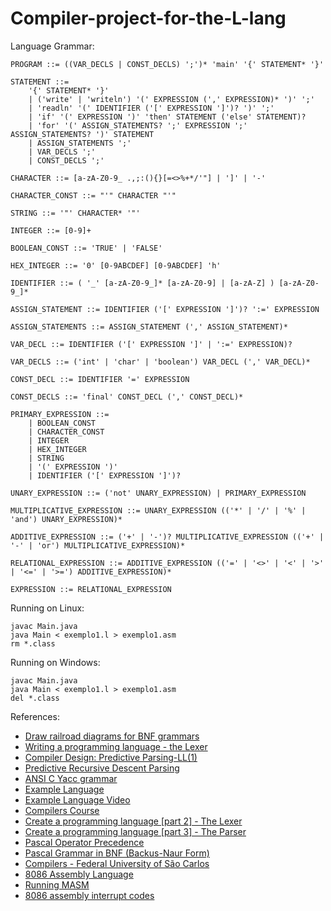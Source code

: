 # Compiler-project-for-the-L-lang

Language Grammar:

```
PROGRAM ::= ((VAR_DECLS | CONST_DECLS) ';')* 'main' '{' STATEMENT* '}'

STATEMENT ::=
    '{' STATEMENT* '}'
    | ('write' | 'writeln') '(' EXPRESSION (',' EXPRESSION)* ')' ';'
    | 'readln' '(' IDENTIFIER ('[' EXPRESSION ']')? ')' ';'
    | 'if' '(' EXPRESSION ')' 'then' STATEMENT ('else' STATEMENT)?
    | 'for' '(' ASSIGN_STATEMENTS? ';' EXPRESSION ';' ASSIGN_STATEMENTS? ')' STATEMENT
    | ASSIGN_STATEMENTS ';'
    | VAR_DECLS ';'
    | CONST_DECLS ';'

CHARACTER ::= [a-zA-Z0-9_ .,;:(){}[=<>%+*/'"] | ']' | '-'

CHARACTER_CONST ::= "'" CHARACTER "'"

STRING ::= '"' CHARACTER* '"'

INTEGER ::= [0-9]+

BOOLEAN_CONST ::= 'TRUE' | 'FALSE'

HEX_INTEGER ::= '0' [0-9ABCDEF] [0-9ABCDEF] 'h'

IDENTIFIER ::= ( '_' [a-zA-Z0-9_]* [a-zA-Z0-9] | [a-zA-Z] ) [a-zA-Z0-9_]*

ASSIGN_STATEMENT ::= IDENTIFIER ('[' EXPRESSION ']')? ':=' EXPRESSION

ASSIGN_STATEMENTS ::= ASSIGN_STATEMENT (',' ASSIGN_STATEMENT)*

VAR_DECL ::= IDENTIFIER ('[' EXPRESSION ']' | ':=' EXPRESSION)?

VAR_DECLS ::= ('int' | 'char' | 'boolean') VAR_DECL (',' VAR_DECL)*

CONST_DECL ::= IDENTIFIER '=' EXPRESSION

CONST_DECLS ::= 'final' CONST_DECL (',' CONST_DECL)*

PRIMARY_EXPRESSION ::=
    | BOOLEAN_CONST
    | CHARACTER_CONST
    | INTEGER
    | HEX_INTEGER
    | STRING
    | '(' EXPRESSION ')'
    | IDENTIFIER ('[' EXPRESSION ']')?

UNARY_EXPRESSION ::= ('not' UNARY_EXPRESSION) | PRIMARY_EXPRESSION

MULTIPLICATIVE_EXPRESSION ::= UNARY_EXPRESSION (('*' | '/' | '%' | 'and') UNARY_EXPRESSION)*

ADDITIVE_EXPRESSION ::= ('+' | '-')? MULTIPLICATIVE_EXPRESSION (('+' | '-' | 'or') MULTIPLICATIVE_EXPRESSION)*

RELATIONAL_EXPRESSION ::= ADDITIVE_EXPRESSION (('=' | '<>' | '<' | '>' | '<=' | '>=') ADDITIVE_EXPRESSION)*

EXPRESSION ::= RELATIONAL_EXPRESSION
```

Running on Linux:

```
javac Main.java
java Main < exemplo1.l > exemplo1.asm
rm *.class
```

Running on Windows:

```
javac Main.java
java Main < exemplo1.l > exemplo1.asm
del *.class
```

References:

- [Draw railroad diagrams for BNF grammars](https://www.bottlecaps.de/rr/ui)
- [Writing a programming language - the Lexer](https://www.youtube.com/watch?v=TG0qRDrUPpA)
- [Compiler Design: Predictive Parsing-LL(1)](https://www.youtube.com/watch?v=QoOALbef3ZM)
- [Predictive Recursive Descent Parsing](https://www.tutorialspoint.com/compiler_design/compiler_design_top_down_parser.htm)
- [ANSI C Yacc grammar](https://www.lysator.liu.se/c/ANSI-C-grammar-y.html#assignment-expression)
- [Example Language](https://raw.githubusercontent.com/bisqwit/compiler_series/master/ep1/jit-conj-parser1.png)
- [Example Language Video](https://www.youtube.com/watch?v=eF9qWbuQLuw&t=1034s)
- [Compilers Course](https://www.youtube.com/watch?v=8rB8Dvczc1g&list=PL0Z-gyL9saMcajYH26KWKQG0nH2C2fsMQ&index=2)
- [Create a programming language [part 2] - The Lexer](https://www.youtube.com/watch?v=Tfhm0yQ9P8Q)
- [Create a programming language [part 3] - The Parser](https://www.youtube.com/watch?v=4HW3RAoWMpg)
- [Pascal Operator Precedence](https://www.freepascal.org/docs-html/ref/refch12.html)
- [Pascal Grammar in BNF (Backus-Naur Form)](https://condor.depaul.edu/ichu/csc447/notes/wk2/pascal.html)
- [Compilers - Federal University of São Carlos](https://www2.dc.ufscar.br/~mario/ensino/2018s1/compiladores1/)
- [8086 Assembly Language](https://www.youtube.com/watch?v=ThUSyV81tIc&list=PLajZfknhluUSY6weDgx3xYuRsaXUwU8mh)
- [Running MASM](https://users.cs.fiu.edu/~downeyt/cop3402/runmasm.html)
- [8086 assembly interrupt codes](http://www.gabrielececchetti.it/Teaching/CalcolatoriElettronici/Docs/i8086_and_DOS_interrupts.pdf)
